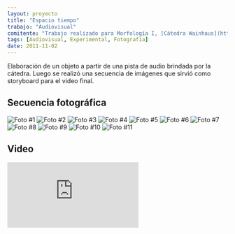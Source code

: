 ```yaml
---
layout: proyecto
title: "Espacio tiempo"
trabajo: "Audiovisual"
comitente: "Trabajo realizado para Morfología I, [Cátedra Wainhaus](http://www.morfologiawainhaus.com), FADU--UBA."
tags: [Audiovisual, Experimental, Fotografía]
date: 2011-11-02
---
```


Elaboración de un objeto a partir de una pista de audio brindada por la cátedra. Luego se realizó una secuencia de imágenes que sirvió como storyboard para el video final.

## Secuencia fotográfica
<div class="fotorama" data-loop="true">
    <img src="{{ site.baseurl }}/img/2011_espacio-tiempo-01.jpg" alt="Foto #1" />
    <img src="{{ site.baseurl }}/img/2011_espacio-tiempo-02.jpg" alt="Foto #2" />
    <img src="{{ site.baseurl }}/img/2011_espacio-tiempo-03.jpg" alt="Foto #3" />
    <img src="{{ site.baseurl }}/img/2011_espacio-tiempo-04.jpg" alt="Foto #4" />
    <img src="{{ site.baseurl }}/img/2011_espacio-tiempo-05.jpg" alt="Foto #5" />
    <img src="{{ site.baseurl }}/img/2011_espacio-tiempo-06.jpg" alt="Foto #6" />
    <img src="{{ site.baseurl }}/img/2011_espacio-tiempo-07.jpg" alt="Foto #7" />
    <img src="{{ site.baseurl }}/img/2011_espacio-tiempo-08.jpg" alt="Foto #8" />
    <img src="{{ site.baseurl }}/img/2011_espacio-tiempo-09.jpg" alt="Foto #9" />
    <img src="{{ site.baseurl }}/img/2011_espacio-tiempo-10.jpg" alt="Foto #10" />
    <img src="{{ site.baseurl }}/img/2011_espacio-tiempo-11.jpg" alt="Foto #11" />
</div>

## Video
<div class="embed-container ar-75"><iframe src="https://player.vimeo.com/video/31470550?title=0&byline=0&portrait=0" frameborder="0" webkitAllowFullScreen mozallowfullscreen allowFullScreen></iframe></div>
